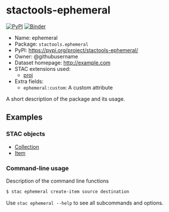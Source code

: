 # stactools-ephemeral

[![PyPI](https://img.shields.io/pypi/v/stactools-ephemeral)](https://pypi.org/project/stactools-ephemeral/)
[![Binder](https://mybinder.org/badge_logo.svg)](https://mybinder.org/v2/gh/stactools-packages/ephemeral/main?filepath=docs/installation_and_basic_usage.ipynb)

- Name: ephemeral
- Package: `stactools.ephemeral`
- PyPI: https://pypi.org/project/stactools-ephemeral/
- Owner: @githubusername
- Dataset homepage: http://example.com
- STAC extensions used:
  - [proj](https://github.com/stac-extensions/projection/)
- Extra fields:
  - `ephemeral:custom`: A custom attribute

A short description of the package and its usage.

## Examples

### STAC objects

- [Collection](examples/collection.json)
- [Item](examples/item/item.json)

### Command-line usage

Description of the command line functions

```bash
$ stac ephemeral create-item source destination
```

Use `stac ephemeral --help` to see all subcommands and options.
